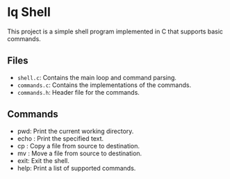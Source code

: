 # lq Shell

This project is a simple shell program implemented in C that supports basic commands.

## Files

- `shell.c`: Contains the main loop and command parsing.
- `commands.c`: Contains the implementations of the commands.
- `commands.h`: Header file for the commands.

## Commands

   -  pwd: Print the current working directory.
   -  echo <text>: Print the specified text.
   -  cp <source> <destination>: Copy a file from source to destination.
   -  mv <source> <destination>: Move a file from source to destination.
   -  exit: Exit the shell.
   -  help: Print a list of supported commands.
   

